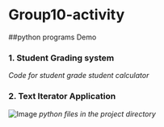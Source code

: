 # Group10-activity
##python programs Demo
### 1. Student Grading system

*Code for student grade student calculator*

### 2. Text Iterator Application
![Image](https://github.com/user-attachments/assets/b0a9fcad-45a6-48d0-b391-dd7f28917f1d)
*python files in the project directory*
